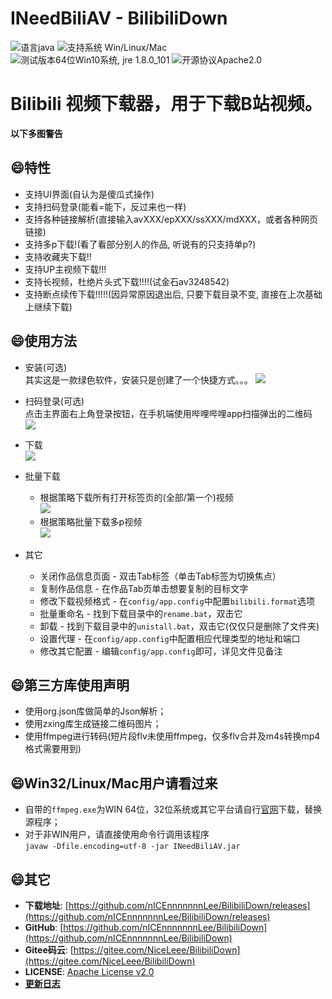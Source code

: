 # INeedBiliAV - BilibiliDown
![语言java](https://img.shields.io/badge/Require-java-green.svg)
![支持系统 Win/Linux/Mac](https://img.shields.io/badge/Platform-%20win%20|%20linux%20|%20mac-lightgrey.svg)
![测试版本64位Win10系统, jre 1.8.0_101](https://img.shields.io/badge/TestPass-Win10%20x64__java__1.8.0__101-green.svg)
![开源协议Apache2.0](https://img.shields.io/badge/license-apache--2.0-green.svg)  


Bilibili 视频下载器，用于下载B站视频。  
===============================
**以下多图警告**

## :smile:特性  
+ 支持UI界面(自认为是傻瓜式操作)  
+ 支持扫码登录(能看=能下，反过来也一样)  
+ 支持各种链接解析(直接输入avXXX/epXXX/ssXXX/mdXXX，或者各种网页链接)
+ 支持多p下载!(看了看部分别人的作品, 听说有的只支持单p?)  
+ 支持收藏夹下载!!  
+ 支持UP主视频下载!!!  
+ 支持长视频，杜绝片头式下载!!!!(试金石av3248542)  
+ 支持断点续传下载!!!!!(因异常原因退出后, 只要下载目录不变, 直接在上次基础上继续下载)
   
## :smile:使用方法
* 安装(可选)  
其实这是一款绿色软件，安装只是创建了一个快捷方式。。。
![](https://raw.githubusercontent.com/nICEnnnnnnnLee/BilibiliDown/master/release/prelook/install.gif)  

* 扫码登录(可选)   
点击主界面右上角登录按钮，在手机端使用哔哩哔哩app扫描弹出的二维码  
![](https://raw.githubusercontent.com/nICEnnnnnnnLee/BilibiliDown/master/release/prelook/login.gif)  

* 下载  
![](https://raw.githubusercontent.com/nICEnnnnnnnLee/BilibiliDown/master/release/prelook/download.gif)  

* 批量下载  
    * 根据策略下载所有打开标签页的(全部/第一个)视频  
    ![](https://raw.githubusercontent.com/nICEnnnnnnnLee/BilibiliDown/master/release/prelook/downloadAllTab.png)  
    * 根据策略批量下载多p视频  
    ![](https://raw.githubusercontent.com/nICEnnnnnnnLee/BilibiliDown/master/release/prelook/downloadSingleTab.png)  

* 其它  
    * 关闭作品信息页面 - 双击Tab标签（单击Tab标签为切换焦点）  
    * 复制作品信息 - 在作品Tab页单击想要复制的目标文字   
    * 修改下载视频格式 - 在```config/app.config```中配置```bilibili.format```选项    
    * 批量重命名 - 找到下载目录中的```rename.bat```，双击它   
    * 卸载 - 找到下载目录中的```unistall.bat```，双击它(仅仅只是删除了文件夹)   
    * 设置代理 - 在```config/app.config```中配置相应代理类型的地址和端口    
    * 修改其它配置 - 编辑```config/app.config```即可，详见文件见备注

## :smile:第三方库使用声明
* 使用org.json库做简单的Json解析；
* 使用zxing库生成链接二维码图片；
* 使用ffmpeg进行转码(短片段flv未使用ffmpeg，仅多flv合并及m4s转换mp4格式需要用到)

## :smile:Win32/Linux/Mac用户请看过来
+ 自带的```ffmpeg.exe```为WIN 64位，32位系统或其它平台请自行[官网](http://www.ffmpeg.org/download.html)下载，替换源程序；  
+ 对于非WIN用户，请直接使用命令行调用该程序  
```javaw -Dfile.encoding=utf-8 -jar INeedBiliAV.jar```

## :smile:其它  
* **下载地址**: [https://github.com/nICEnnnnnnnLee/BilibiliDown/releases](https://github.com/nICEnnnnnnnLee/BilibiliDown/releases)
* **GitHub**: [https://github.com/nICEnnnnnnnLee/BilibiliDown](https://github.com/nICEnnnnnnnLee/BilibiliDown)  
* **Gitee码云**: [https://gitee.com/NiceLeee/BilibiliDown](https://gitee.com/NiceLeee/BilibiliDown)  
* **LICENSE**: [Apache License v2.0](https://www.apache.org/licenses/LICENSE-2.0.html)
* [**更新日志**](https://github.com/nICEnnnnnnnLee/BilibiliDown/blob/master/UPDATE.md)